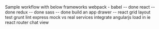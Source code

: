 Sample workflow with below frameworks
webpack - babel -- done
react -- done
redux -- done
sass -- done
build an app drawer --
react grid layout
test
grunt
lint
express
mock vs real services
integrate angularjs
load in ie
react router
chat view
